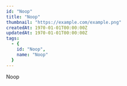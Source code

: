 ```yaml
---
id: "Noop"
title: "Noop"
thumbnail: "https://example.com/example.png"
createdAt: 1970-01-01T00:00:00Z
updatedAt: 1970-01-01T00:00:00Z
tags:
  - {
    id: "Noop",
    name: "Noop"
  }
---
```

Noop